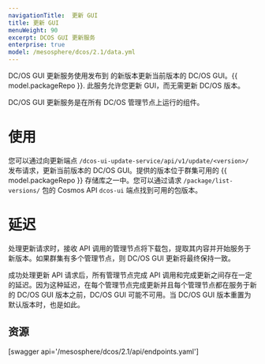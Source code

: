```yaml
---
navigationTitle:  更新 GUI
title: 更新 GUI
menuWeight: 90
excerpt: DCOS GUI 更新服务 
enterprise: true
model: /mesosphere/dcos/2.1/data.yml
---
```


DC/OS GUI 更新服务使用发布到  的新版本更新当前版本的 DC/OS GUI。{{ model.packageRepo }}. 此服务允许您更新 GUI，而无需更新 DC/OS 版本。

DC/OS GUI 更新服务是在所有 DC/OS 管理节点上运行的组件。

# 使用

您可以通过向更新端点 `/dcos-ui-update-service/api/v1/update/<version>/` 发布请求，更新当前版本的 DC/OS GUI。提供的版本位于群集可用的 {{ model.packageRepo }} 存储库之一中。您可以通过请求 `/package/list-versions/` 包的 Cosmos API `dcos-ui` 端点找到可用的包版本。

# 延迟

处理更新请求时，接收 API 调用的管理节点将下载包，提取其内容并开始服务于新版本。如果群集有多个管理节点，则 DC/OS GUI 更新将最终保持一致。

成功处理更新 API 请求后，所有管理节点完成 API 调用和完成更新之间存在一定的延迟。因为这种延迟，在每个管理节点完成更新并且每个管理节点都在服务于新的 DC/OS GUI 版本之前，DC/OS GUI 可能不可用。当 DC/OS GUI 版本重置为默认版本时，也是如此。

## 资源

[swagger api='/mesosphere/dcos/2.1/api/endpoints.yaml']
